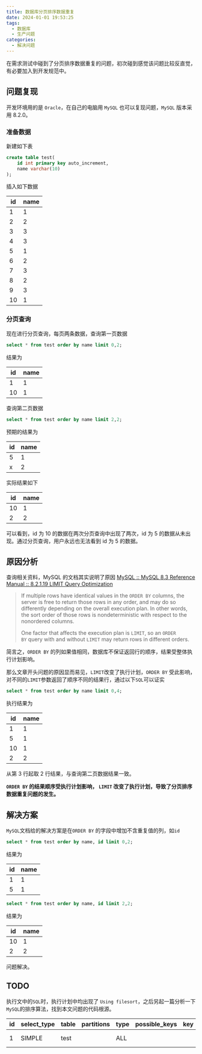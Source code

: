 ```yaml
---
title: 数据库分页排序数据重复
date: 2024-01-01 19:53:25
tags:
  - 数据库
  - 生产问题
categories:
  - 解决问题
---
```


在需求测试中碰到了分页排序数据重复的问题，初次碰到感觉该问题比较反直觉，有必要加入到开发规范中。

<!-- more -->

## 问题复现

开发环境用的是 `Oracle`，在自己的电脑用 `MySQL` 也可以复现问题，`MySQL` 版本采用 8.2.0。

### 准备数据

新建如下表

```sql
create table test(
    id int primary key auto_increment,
    name varchar(10)
);
```

插入如下数据

| id  | name |
| --- | ---- |
| 1   | 1    |
| 2   | 2    |
| 3   | 3    |
| 4   | 3    |
| 5   | 1    |
| 6   | 2    |
| 7   | 3    |
| 8   | 2    |
| 9   | 3    |
| 10  | 1    |

### 分页查询

现在进行分页查询，每页两条数据，查询第一页数据

```sql
select * from test order by name limit 0,2;
```

结果为

| id  | name |
| --- | ---- |
| 1   | 1    |
| 10  | 1    |

查询第二页数据

```sql
select * from test order by name limit 2,2;
```

预期的结果为

| id  | name |
| --- | ---- |
| 5   | 1    |
| x   | 2    |

实际结果如下

| id  | name |
| --- | ---- |
| 10  | 1    |
| 2   | 2    |

可以看到，id 为 10 的数据在两次分页查询中出现了两次，id 为 5 的数据从未出现。通过分页查询，用户永远也无法看到 id 为 5 的数据。

## 原因分析

查询相关资料，MySQL 的文档其实说明了原因
[MySQL :: MySQL 8.3 Reference Manual :: 8.2.1.19 LIMIT Query Optimization](https://dev.mysql.com/doc/refman/8.3/en/limit-optimization.html)

> If multiple rows have identical values in the `ORDER BY` columns, the server is free to return those rows in any order, and may do so differently depending on the overall execution plan. In other words, the sort order of those rows is nondeterministic with respect to the nonordered columns.
>
> One factor that affects the execution plan is `LIMIT`, so an `ORDER BY` query with and without `LIMIT` may return rows in different orders.

简言之，`ORDER BY` 的列如果值相同，数据库不保证返回行的顺序，结果受整体执行计划影响。

那么文章开头问题的原因显而易见，`LIMIT`改变了执行计划，`ORDER BY` 受此影响，对不同的`LIMIT`参数返回了顺序不同的结果行，通过以下`SQL`可以证实

```sql
select * from test order by name limit 0,4;
```

执行结果为

| id  | name |
| --- | ---- |
| 1   | 1    |
| 5   | 1    |
| 10  | 1    |
| 2   | 2    |

从第 3 行起取 2 行结果，与查询第二页数据结果一致。

**`ORDER BY` 的结果顺序受执行计划影响， `LIMIT` 改变了执行计划，导致了分页排序数据重复问题的发生。**

## 解决方案

`MySQL`文档给的解决方案是在`ORDER BY` 的字段中增加不含重复值的列，如`id`

```sql
select * from test order by name, id limit 0,2;
```

结果为

| id  | name |
| --- | ---- |
| 1   | 1    |
| 5   | 1    |

```sql
select * from test order by name, id limit 2,2;
```

结果为

| id  | name |
| --- | ---- |
| 10  | 1    |
| 2   | 2    |

问题解决。

## TODO

执行文中的`SQL`时，执行计划中均出现了 `Using filesort`，之后另起一篇分析一下`MySQL`的排序算法，找到本文问题的代码根源。

| id  | select_type | table | partitions | type | possible_keys | key | key_len | ref | rows | filtered | Extra          |
| --- | ----------- | ----- | ---------- | ---- | ------------- | --- | ------- | --- | ---- | -------- | -------------- |
| 1   | SIMPLE      | test  |            | ALL  |               |     |         |     | 10   | 100.0    | Using filesort |
